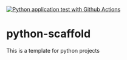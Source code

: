 [![Python application test with Github Actions](https://github.com/yakushechkin/python-scaffold/actions/workflows/main.yml/badge.svg)](https://github.com/yakushechkin/python-scaffold/actions/workflows/main.yml)

# python-scaffold
This is a template for python projects

